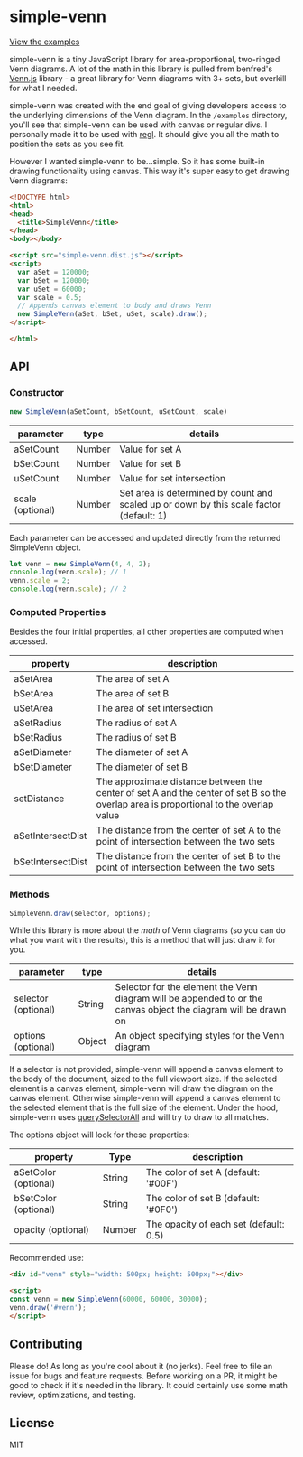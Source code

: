 # simple-venn

[View the examples](http://matthewbryancurtis.com/simple-venn/)

simple-venn is a tiny JavaScript library for area-proportional, two-ringed Venn diagrams. A lot of the math in this library is pulled from benfred's [Venn.js](https://github.com/benfred/venn.js) library - a great library for Venn diagrams with 3+ sets, but overkill for what I needed.

simple-venn was created with the end goal of giving developers access to the underlying dimensions of the Venn diagram. In the `/examples` directory, you'll see that simple-venn can be used with canvas or regular divs. I personally made it to be used with [regl](https://github.com/regl-project/regl). It should give you all the math to position the sets as you see fit.

However I wanted simple-venn to be...simple. So it has some built-in drawing functionality using canvas. This way it's super easy to get drawing Venn diagrams:

``` html
<!DOCTYPE html>
<html>
<head>
  <title>SimpleVenn</title>
</head>
<body></body>

<script src="simple-venn.dist.js"></script>
<script>
  var aSet = 120000;
  var bSet = 120000;
  var uSet = 60000;
  var scale = 0.5;
  // Appends canvas element to body and draws Venn
  new SimpleVenn(aSet, bSet, uSet, scale).draw();
</script>

</html>
```

## API

### Constructor

``` JavaScript
new SimpleVenn(aSetCount, bSetCount, uSetCount, scale)
```

| parameter | type | details |
| --- | --- | --- |
| aSetCount | Number | Value for set A |
| bSetCount | Number | Value for set B |
| uSetCount | Number | Value for set intersection |
| scale (optional) | Number | Set area is determined by count and scaled up or down by this scale factor (default: 1) |

Each parameter can be accessed and updated directly from the returned SimpleVenn object.

``` JavaScript
let venn = new SimpleVenn(4, 4, 2);
console.log(venn.scale); // 1
venn.scale = 2;
console.log(venn.scale); // 2
```

### Computed Properties

Besides the four initial properties, all other properties are computed when accessed.

| property | description |
| --- | --- |
| aSetArea | The area of set A |
| bSetArea | The area of set B |
| uSetArea | The area of set intersection |
| aSetRadius | The radius of set A |
| bSetRadius | The radius of set B |
| aSetDiameter | The diameter of set A |
| bSetDiameter | The diameter of set B |
| setDistance | The approximate distance between the center of set A and the center of set B so the overlap area is proportional to the overlap value |
| aSetIntersectDist | The distance from the center of set A to the point of intersection between the two sets |
| bSetIntersectDist | The distance from the center of set B to the point of intersection between the two sets |

### Methods

``` JavaScript
SimpleVenn.draw(selector, options);
```

While this library is more about the *math* of Venn diagrams (so you can do what you want with the results), this is a method that will just draw it for you.

| parameter | type | details |
| --- | --- | --- |
| selector (optional) | String | Selector for the element the Venn diagram will be appended to or the canvas object the diagram will be drawn on |
| options (optional) | Object | An object specifying styles for the Venn diagram |

If a selector is not provided, simple-venn will append a canvas element to the body of the document, sized to the full viewport size. If the selected element is a canvas element, simple-venn will draw the diagram on the canvas element. Otherwise simple-venn will append a canvas element to the selected element that is the full size of the element. Under the hood, simple-venn uses [querySelectorAll](https://developer.mozilla.org/en-US/docs/Web/API/Document/querySelectorAll) and will try to draw to all matches.

The options object will look for these properties:

| property | Type | description |
| --- | --- | --- |
| aSetColor (optional) | String | The color of set A (default: '#00F') |
| bSetColor (optional) | String | The color of set B (default: '#0F0') |
| opacity (optional) | Number | The opacity of each set (default: 0.5) |

Recommended use:

``` html
<div id="venn" style="width: 500px; height: 500px;"></div>

<script>
const venn = new SimpleVenn(60000, 60000, 30000);
venn.draw('#venn');
</script>
```

## Contributing

Please do! As long as you're cool about it (no jerks). Feel free to file an issue for bugs and feature requests. Before working on a PR, it might be good to check if it's needed in the library. It could certainly use some math review, optimizations, and testing.

## License

MIT
